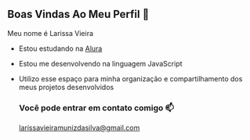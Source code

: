 ## Boas Vindas Ao Meu Perfil 💓

  Meu nome é Larissa Vieira 
- Estou estudando na [Alura](https://www.alura.com.br)
- Estou me desenvolvendo na linguagem JavaScript
- Utilizo esse espaço para minha organização e compartilhamento dos meus projetos desenvolvidos

  ### Você pode entrar em contato comigo 📫


  larissavieiramunizdasilva@gmail.com

